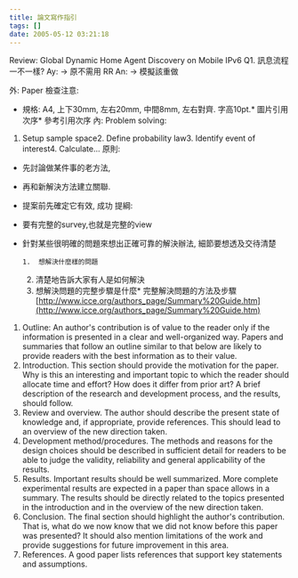 ```yaml
---
title: 論文寫作指引
tags: []
date: 2005-05-12 03:21:18
---
```


Review: Global Dynamic Home Agent Discovery on Mobile IPv6
Q1\. 訊息流程一不一樣?
Ay: -> 原不需用 RR
An: -> 模擬該重做

外:
 Paper 檢查注意:

*   規格: A4, 上下30mm, 左右20mm, 中間8mm, 左右對齊. 字高10pt.*   圖片引用次序*   參考引用次序
內:
Problem solving:

1.  Setup sample space2.  Define probability law3.  Identify event of interest4.  Calculate...
原則:

*   先討論做某件事的老方法,
*   再和新解決方法建立關聯.
*   提案前先確定它有效, 成功
提綱:

*   要有完整的survey,也就是完整的view
*   針對某些很明確的問題來想出正確可靠的解決辦法, 細節要想透及交待清楚

        1.  想解決什麼樣的問題
    2.  清楚地告訴大家有人是如何解決
    3.  想解決問題的完整步驟是什麼*   完整解決問題的方法及步驟
[http://www.icce.org/authors_page/Summary%20Guide.htm](http://www.icce.org/authors_page/Summary%20Guide.htm)

1.  Outline: An author's contribution is of value to the reader only if the information is presented in a clear and well-organized way. Papers and summaries that follow an outline similar to that below are likely to provide readers with the best information as to their value.
2.  Introduction. This section should provide the motivation for the paper. Why is this an interesting and important topic to which the reader should allocate time and effort? How does it differ from prior art? A brief description of the research and development process, and the results, should follow.
3.  Review and overview. The author should describe the present state of knowledge and, if appropriate, provide references. This should lead to an overview of the new direction taken.
4.  Development method/procedures. The methods and reasons for the design choices should be described in sufficient detail for readers to be able to judge the validity, reliability and general applicability of the results.
5.  Results. Important results should be well summarized. More complete experimental results are expected in a paper than space allows in a summary. The results should be directly related to the topics presented in the introduction and in the overview of the new direction taken.
6.  Conclusion. The final section should highlight the author's contribution. That is, what do we now know that we did not know before this paper was presented? It should also mention limitations of the work and provide suggestions for future improvement in this area.
7.  References. A good paper lists references that support key statements and assumptions.